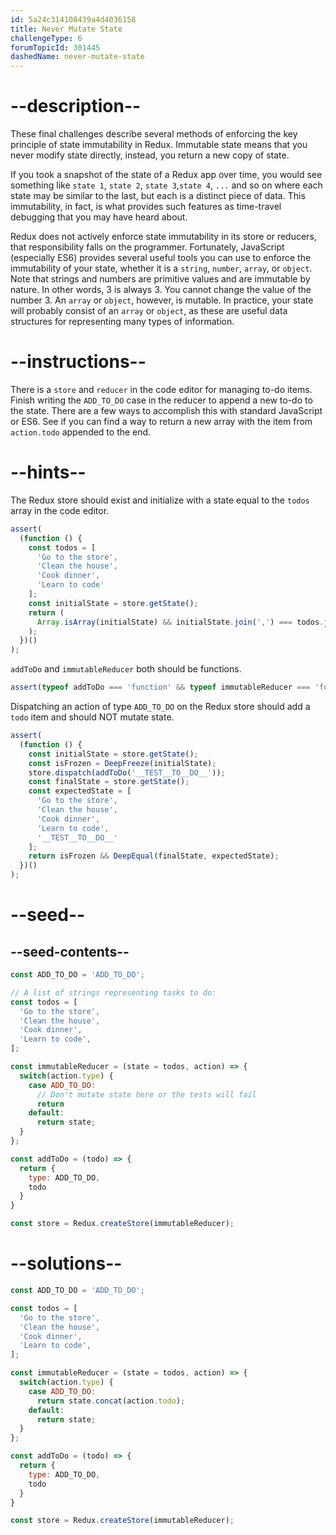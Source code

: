 ```yaml
---
id: 5a24c314108439a4d4036158
title: Never Mutate State
challengeType: 6
forumTopicId: 301445
dashedName: never-mutate-state
---
```


# --description--

These final challenges describe several methods of enforcing the key principle of state immutability in Redux. Immutable state means that you never modify state directly, instead, you return a new copy of state.

If you took a snapshot of the state of a Redux app over time, you would see something like `state 1`, `state 2`, `state 3`,`state 4`, `...` and so on where each state may be similar to the last, but each is a distinct piece of data. This immutability, in fact, is what provides such features as time-travel debugging that you may have heard about.

Redux does not actively enforce state immutability in its store or reducers, that responsibility falls on the programmer. Fortunately, JavaScript (especially ES6) provides several useful tools you can use to enforce the immutability of your state, whether it is a `string`, `number`, `array`, or `object`. Note that strings and numbers are primitive values and are immutable by nature. In other words, 3 is always 3. You cannot change the value of the number 3. An `array` or `object`, however, is mutable. In practice, your state will probably consist of an `array` or `object`, as these are useful data structures for representing many types of information.

# --instructions--

There is a `store` and `reducer` in the code editor for managing to-do items. Finish writing the `ADD_TO_DO` case in the reducer to append a new to-do to the state. There are a few ways to accomplish this with standard JavaScript or ES6. See if you can find a way to return a new array with the item from `action.todo` appended to the end.

# --hints--

The Redux store should exist and initialize with a state equal to the `todos` array in the code editor.

```js
assert(
  (function () {
    const todos = [
      'Go to the store',
      'Clean the house',
      'Cook dinner',
      'Learn to code'
    ];
    const initialState = store.getState();
    return (
      Array.isArray(initialState) && initialState.join(',') === todos.join(',')
    );
  })()
);
```

`addToDo` and `immutableReducer` both should be functions.

```js
assert(typeof addToDo === 'function' && typeof immutableReducer === 'function');
```

Dispatching an action of type `ADD_TO_DO` on the Redux store should add a `todo` item and should NOT mutate state.

```js
assert(
  (function () {
    const initialState = store.getState();
    const isFrozen = DeepFreeze(initialState);
    store.dispatch(addToDo('__TEST__TO__DO__'));
    const finalState = store.getState();
    const expectedState = [
      'Go to the store',
      'Clean the house',
      'Cook dinner',
      'Learn to code',
      '__TEST__TO__DO__'
    ];
    return isFrozen && DeepEqual(finalState, expectedState);
  })()
);
```

# --seed--

## --seed-contents--

```js
const ADD_TO_DO = 'ADD_TO_DO';

// A list of strings representing tasks to do:
const todos = [
  'Go to the store',
  'Clean the house',
  'Cook dinner',
  'Learn to code',
];

const immutableReducer = (state = todos, action) => {
  switch(action.type) {
    case ADD_TO_DO:
      // Don't mutate state here or the tests will fail
      return
    default:
      return state;
  }
};

const addToDo = (todo) => {
  return {
    type: ADD_TO_DO,
    todo
  }
}

const store = Redux.createStore(immutableReducer);
```

# --solutions--

```js
const ADD_TO_DO = 'ADD_TO_DO';

const todos = [
  'Go to the store',
  'Clean the house',
  'Cook dinner',
  'Learn to code',
];

const immutableReducer = (state = todos, action) => {
  switch(action.type) {
    case ADD_TO_DO:
      return state.concat(action.todo);
    default:
      return state;
  }
};

const addToDo = (todo) => {
  return {
    type: ADD_TO_DO,
    todo
  }
}

const store = Redux.createStore(immutableReducer);
```
